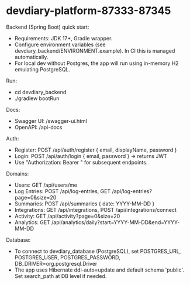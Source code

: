 # devdiary-platform-87333-87345

Backend (Spring Boot) quick start:

- Requirements: JDK 17+, Gradle wrapper.
- Configure environment variables (see devdiary_backend/ENVIRONMENT.example). In CI this is managed automatically.
- For local dev without Postgres, the app will run using in-memory H2 emulating PostgreSQL.

Run:
- cd devdiary_backend
- ./gradlew bootRun

Docs:
- Swagger UI: /swagger-ui.html
- OpenAPI: /api-docs

Auth:
- Register: POST /api/auth/register { email, displayName, password }
- Login: POST /api/auth/login { email, password } -> returns JWT
- Use "Authorization: Bearer <token>" for subsequent endpoints.

Domains:
- Users: GET /api/users/me
- Log Entries: POST /api/log-entries, GET /api/log-entries?page=0&size=20
- Summaries: POST /api/summaries { date: YYYY-MM-DD }
- Integrations: GET /api/integrations, POST /api/integrations/connect
- Activity: GET /api/activity?page=0&size=20
- Analytics: GET /api/analytics/daily?start=YYYY-MM-DD&end=YYYY-MM-DD

Database:
- To connect to devdiary_database (PostgreSQL), set POSTGRES_URL, POSTGRES_USER, POSTGRES_PASSWORD, DB_DRIVER=org.postgresql.Driver
- The app uses Hibernate ddl-auto=update and default schema 'public'. Set search_path at DB level if needed.